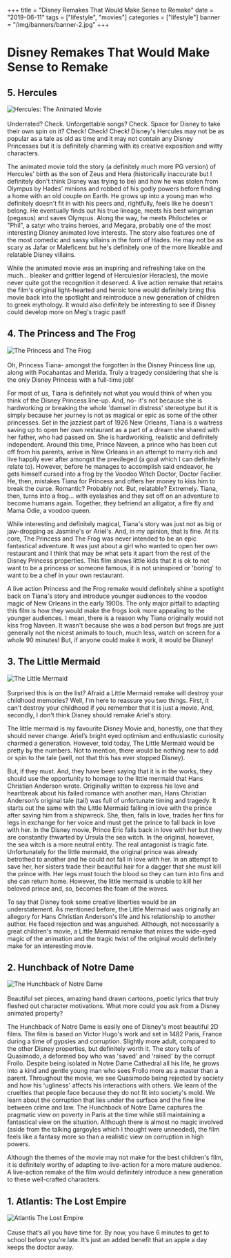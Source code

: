 +++
title = "Disney Remakes That Would Make Sense to Remake"
date = "2019-06-11"
tags = ["lifestyle", "movies"]
categories = ["lifestyle"]
banner = "/img/banners/banner-2.jpg"
+++

# Disney Remakes That Would Make Sense to Remake


## 5. Hercules
![Hercules: The Animated Movie](/img/blogs/11-06-19/1.jpg)<br><br>
Underrated? Check. Unforgettable songs? Check. Space for Disney to take their own spin on it? Check! Check! Check! Disney's Hercules may not be as popular as a tale as old as time and it may not contain any Disney Princesses but it is definitely charming with its creative exposition and witty characters.

The animated movie told the story (a definitely much more PG version) of Hercules' birth as the son of Zeus and Hera (historically inaccurate but I definitely don't think Disney was trying to be) and how he was stolen from Olympus by Hades' minions and robbed of his godly powers before finding a home with an old couple on Earth. He grows up into a young man who definitely doesn't fit in with his peers and, rightfully, feels like he doesn't belong. He eventually finds out his true lineage, meets his best wingman (pegasus) and saves Olympus. Along the way, he meets Philoctetes or "Phil", a satyr who trains heroes, and Megara, probably one of the most interesting Disney animated love interests. The story also features one of the most comedic and sassy villains in the form of Hades. He may not be as scary as Jafar or Maleficent but he's definitely one of the more likeable and relatable Disney villains.

While the animated movie was an inspiring and refreshing take on the much... bleaker and grittier legend of Hercules(or Heracles), the movie never quite got the recognition it deserved. A live action remake that retains the film's original light-hearted and heroic tone would definitely bring this movie back into the spotlight and reintroduce a new generation of children to greek mythology. It would also definitely be interesting to see if Disney could develop more on Meg's tragic past!

## 4. The Princess and The Frog
![The Princess and The Frog](/img/blogs/11-06-19/3.jpg)<br><br>
Oh, Princess Tiana- amongst the forgotten in the Disney Princess line up, along with Pocahantas and Merida. Truly a tragedy considering that she is the only Disney Princess with a full-time job!

For most of us, Tiana is definitely not what you would think of when you think of the Disney Princess line-up. And, no- it's not because she is hardworking or breaking the whole 'damsel in distress' stereotype but it is simply because her journey is not as magical or epic as some of the other princesses. Set in the jazziest part of 1926 New Orleans, Tiana is a waitress saving up to open her own restaurant as a part of a dream she shared with her father, who had passed on. She is hardworking, realistic and definitely independent. Around this time, Prince Naveen, a prince who has been cut off from his parents, arrive in New Orleans in an attempt to marry rich and live happily ever after amongst the previleged (a goal which I can definitely relate to). However, before he manages to accomplish said endeavor, he gets himself cursed into a frog by the Voodoo Witch Doctor, Doctor Facilier. He, then, mistakes Tiana for Princess and offers her money to kiss him to break the curse. Romantic? Probably not. But, relatable? Extremely. Tiana, then, turns into a frog... with eyelashes and they set off on an adventure to become humans again. Together, they befriend an alligator, a fire fly and Mama Odie, a voodoo queen.

While interesting and definitely magical, Tiana's story was just not as big or jaw-dropping as Jasmine's or Ariel's. And, in my opinion, that is fine. At its core, The Princess and The Frog was never intended to be an epic fantastical adventure. It was just about a girl who wanted to open her own restaurant and I think that may be what sets it apart from the rest of the Disney Princess properties. This film shows little kids that it is ok to not want to be a princess or someone famous, it is not uninspired or 'boring' to want to be a chef in your own restaurant.

A live action Princess and the Frog remake would definitely shine a spotlight back on Tiana's story and introduce younger audiences to the voodoo magic of New Orleans in the early 1900s. The only major pitfall to adapting this film is how they would make the frogs look more appealing to the younger audiences. I mean, there is a reason why Tiana originally would not kiss frog Naveen. It wasn't because she was a bad person but frogs are just generally not the nicest animals to touch, much less, watch on screen for a whole 90 minutes! But, if anyone could make it work, it would be Disney!

## 3. The Little Mermaid
![The Little Mermaid](/img/blogs/11-06-19/2.jpg)<br><br>
Surprised this is on the list? Afraid a Little Mermaid remake will destroy your childhood memories? Well, I'm here to reassure you two things. First, it can't destroy your childhood if you remember that it is just a movie. And, secondly, I don't think Disney should remake Ariel's story.

The little mermaid is my favourite Disney Movie and, honestly, one that they should never change. Ariel’s bright eyed optimism and enthusiastic curiosity charmed a generation. However, told today, The Little Mermaid would be pretty by the numbers. Not to mention, there would be nothing new to add or spin to the tale (well, not that this has ever stopped Disney).

But, if they must. And, they have been saying that it is in the works, they should use the opportunity to homage to the little mermaid that Hans Christian Anderson wrote. Originally written to express his love and heartbreak about his failed romance with another man, Hans Christian Anderson’s original tale (tail) was full of unfortunate timing and tragedy. It starts out the same with the Little Mermaid falling in love with the prince after saving him from a shipwreck. She, then, falls in love, trades her fins for legs in exchange for her voice and must get the prince to fall back in love with her. In the Disney movie, Prince Eric falls back in love with her but they are constantly thwarted by Ursula the sea witch. In the original, however, the sea witch is a more neutral entity. The real antagonist is tragic fate. Unfortunately for the little mermaid, the original prince was already betrothed to another and he could not fall in love with her. In an attempt to save her, her sisters trade their beautiful hair for a dagger that she must kill the prince with. Her legs must touch the blood so they can turn into fins and she can return home. However, the little mermaid is unable to kill her beloved prince and, so, becomes the foam of the waves.

To say that Disney took some creative liberties would be an understatement. As mentioned before, the Little Mermaid was originally an allegory for Hans Christian Anderson's life and his relationship to another author. He faced rejection and was anguished. Although, not necessarily a great children's movie, a Little Mermaid remake that mixes the wide-eyed magic of the animation and the tragic twist of the original would definitely make for an interesting movie.

## 2. Hunchback of Notre Dame
![The Hunchback of Notre Dame](/img/blogs/11-06-19/4.jpg)<br><br>
Beautiful set pieces, amazing hand drawn cartoons, poetic lyrics that truly fleshed out character motivations. What more could you ask from a Disney animated property?

The Hunchback of Notre Dame is easily one of Disney's most beautiful 2D films. The film is based on Victor Hugo's work and set in 1482 Paris, France during a time of gypsies and corruption. Slightly more adult, compared to the other Disney properties, but definitely worth it. The story tells of Quasimodo, a deformed boy who was 'saved' and 'raised' by the corrupt Frollo. Despite being isolated in Notre Dame Cathedral all his life, he grows into a kind and gentle young man who sees Frollo more as a master than a parent. Throughout the movie, we see Quasimodo being rejected by society and how his 'ugliness' affects his interactions with others. We learn of the cruelties that people face because they do not fit into society's mold. We learn about the corruption that lies under the surface and the fine line between crime and law. The Hunchback of Notre Dame captures the pragmatic view on poverty in Paris at the time while still maintaining a fantastical view on the situation. Although there is almost no magic involved (aside from the talking gargoyles which I thought were unneeded), the film feels like a fantasy more so than a realistic view on corruption in high powers.

Although the themes of the movie may not make for the best children's film, it is definitely worthy of adapting to live-action for a more mature audience. A live-action remake of the film would definitely introduce a new generation to these well-crafted characters.

## 1. Atlantis: The Lost Empire
![Atlantis The Lost Empire](/img/blogs/11-06-19/5.jpg)<br><br>
Cause that’s all you have time for. By now, you have 6 minutes to get to school before you’re late. It’s just an added benefit that an apple a day keeps the doctor away.
